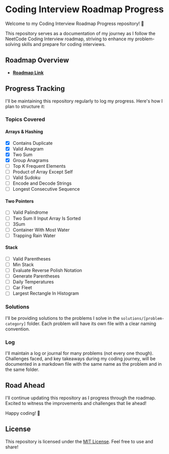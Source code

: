 # Coding Interview Roadmap Progress

Welcome to my Coding Interview Roadmap Progress repository! 👋

This repository serves as a documentation of my journey as I follow the NeetCode Coding Interview roadmap, striving to enhance my problem-solving skills and prepare for coding interviews.

## Roadmap Overview

- **[Roadmap Link](https://neetcode.io/roadmap)**

## Progress Tracking

I'll be maintaining this repository regularly to log my progress. Here's how I plan to structure it:

### Topics Covered

#### Arrays & Hashing

- [x] Contains Duplicate
- [x] Valid Anagram
- [x] Two Sum
- [x] Group Anagrams
- [ ] Top K Frequent Elements
- [ ] Product of Array Except Self
- [ ] Valid Sudoku
- [ ] Encode and Decode Strings
- [ ] Longest Consecutive Sequence

#### Two Pointers

- [ ] Valid Palindrome
- [ ] Two Sum II Input Array Is Sorted
- [ ] 3Sum
- [ ] Container With Most Water
- [ ] Trapping Rain Water

#### Stack

- [ ] Valid Parentheses
- [ ] Min Stack
- [ ] Evaluate Reverse Polish Notation
- [ ] Generate Parentheses
- [ ] Daily Temperatures
- [ ] Car Fleet
- [ ] Largest Rectangle In Histogram

### Solutions

I'll be providing solutions to the problems I solve in the `solutions/[problem-category]` folder. Each problem will have its own file with a clear naming convention.

### Log

I'll maintain a log or journal for many problems (not every one though). Challenges faced, and key takeaways during my coding journey, will be documented in a markdown file with the same name as the problem and in the same folder.

## Road Ahead

I'll continue updating this repository as I progress through the roadmap. Excited to witness the improvements and challenges that lie ahead!

Happy coding! 🚀

## License

This repository is licensed under the [MIT License](LICENSE). Feel free to use and share!
